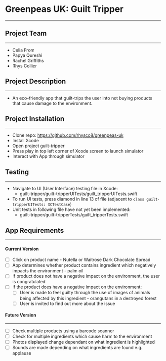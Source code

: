 # Greenpeas UK: Guilt Tripper
--------

## Project Team
--------
* Celia From
* Papya Qureshi
* Rachel Griffiths
* Rhys Collier

## Project Description
--------
* An eco-friendly app that guilt-trips the user into not buying products that cause damage to the environment.

## Project Installation
--------
* Clone repo: https://github.com/rhysco8/greenpeas-uk
* Install Xcode
* Open project guilt-tripper
* Press play in top left corner of Xcode screen to launch simulator
* Interact with App through simulator

## Testing
--------
* Navigate to UI (User Interface) testing file in Xcode:
  * guilt-tripper/guilt-tripperUITests/guilt_tripperUITests.swift
* To run UI tests, press diamond in line 13 of file (adjacent to ```class guilt-tripperUITests: XCTestCase```)
* Unit tests in following file have not yet been implemented:
  * guilt-tripper/guilt-tripperTests/guilt_tripperTests.swift


## App Requirements
--------

#### Current Version
- [ ] Click on product name - Nutella or Waitrose Dark Chocolate Spread
- [ ] App determines whether product contains ingredient which negatively impacts the environment - palm oil
- [ ] If product does not have a negative impact on the environment, the user is congratulated
- [ ] If the product does have a negative impact on the environment:
  - [ ] User is made to feel guilty through the use of images of animals being affected by this ingredient - orangutans in a destroyed forest
  - [ ] User is invited to find out more about the issue

#### Future Version
-------
- [ ] Check multiple products using a barcode scanner
- [ ] Check for multiple ingredients which cause harm to the environment
- [ ] Photos displayed change dependant on what ingredient is highlighted
- [ ] Sounds are made depending on what ingredients are found e.g. applause
